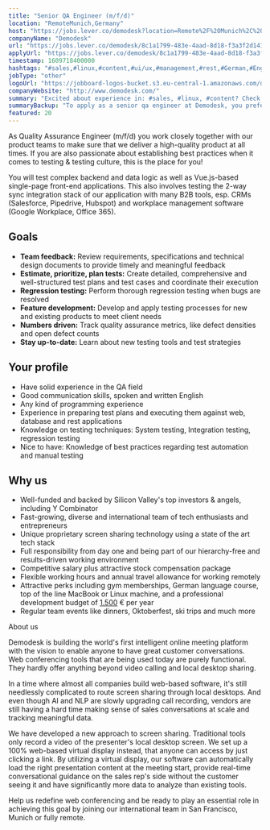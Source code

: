 ```yaml
---
title: "Senior QA Engineer (m/f/d)"
location: "RemoteMunich,Germany"
host: "https://jobs.lever.co/demodesk?location=Remote%2F%20Munich%2C%20Germany"
companyName: "Demodesk"
url: "https://jobs.lever.co/demodesk/8c1a1799-483e-4aad-8d18-f3a3f2d14199"
applyUrl: "https://jobs.lever.co/demodesk/8c1a1799-483e-4aad-8d18-f3a3f2d14199/apply"
timestamp: 1609718400000
hashtags: "#sales,#linux,#content,#ui/ux,#management,#rest,#German,#English"
jobType: "other"
logoUrl: "https://jobboard-logos-bucket.s3.eu-central-1.amazonaws.com/demodesk"
companyWebsite: "http://www.demodesk.com/"
summary: "Excited about experience in: #sales, #linux, #content? Check out this job post!"
summaryBackup: "To apply as a senior qa engineer at Demodesk, you preferably need to have some knowledge of: #sales, #linux, #content."
featured: 20
---
```


As Quality Assurance Engineer (m/f/d) you work closely together with our product teams to make sure that we deliver a high-quality product at all times. If you are also passionate about establishing best practices when it comes to testing & testing culture, this is the place for you!

You will test complex backend and data logic as well as Vue.js-based single-page front-end applications. This also involves testing the 2-way sync integration stack of our application with many B2B tools, esp. CRMs (Salesforce, Pipedrive, Hubspot) and workplace management software (Google Workplace, Office 365).

## Goals

*   **Team feedback:** Review requirements, specifications and technical design documents to provide timely and meaningful feedback
*   **Estimate, prioritize, plan tests:** Create detailed, comprehensive and well-structured test plans and test cases and coordinate their execution
*   **Regression testing:** Perform thorough regression testing when bugs are resolved
*   **Feature development:** Develop and apply testing processes for new and existing products to meet client needs
*   **Numbers driven:** Track quality assurance metrics, like defect densities and open defect counts
*   **Stay up-to-date:** Learn about new testing tools and test strategies

## Your profile

*   Have solid experience in the QA field
*   Good communication skills, spoken and written English
*   Any kind of programming experience
*   Experience in preparing test plans and executing them against web, database and rest applications
*   Knowledge on testing techniques: System testing, Integration testing, regression testing
*   Nice to have: Knowledge of best practices regarding test automation and manual testing

## Why us

*   Well-funded and backed by Silicon Valley's top investors & angels, including Y Combinator
*   Fast-growing, diverse and international team of tech enthusiasts and entrepreneurs
*   Unique proprietary screen sharing technology using a state of the art tech stack
*   Full responsibility from day one and being part of our hierarchy-free and results-driven working environment
*   Competitive salary plus attractive stock compensation package
*   Flexible working hours and annual travel allowance for working remotely
*   Attractive perks including gym memberships, German language course, top of the line MacBook or Linux machine, and a professional development budget of [1.500](http://1.0.1.244/) € per year
*   Regular team events like dinners, Oktoberfest, ski trips and much more

About us

Demodesk is building the world's first intelligent online meeting platform with the vision to enable anyone to have great customer conversations. Web conferencing tools that are being used today are purely functional. They hardly offer anything beyond video calling and local desktop sharing.

In a time where almost all companies build web-based software, it's still needlessly complicated to route screen sharing through local desktops. And even though AI and NLP are slowly upgrading call recording, vendors are still having a hard time making sense of sales conversations at scale and tracking meaningful data.

We have developed a new approach to screen sharing. Traditional tools only record a video of the presenter's local desktop screen. We set up a 100% web-based virtual display instead, that anyone can access by just clicking a link. By utilizing a virtual display, our software can automatically load the right presentation content at the meeting start, provide real-time conversational guidance on the sales rep's side without the customer seeing it and have significantly more data to analyze than existing tools.

Help us redefine web conferencing and be ready to play an essential role in achieving this goal by joining our international team in San Francisco, Munich or fully remote.
